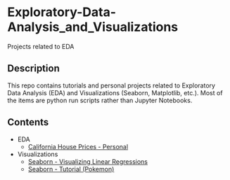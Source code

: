 # Exploratory-Data-Analysis_and_Visualizations
Projects related to EDA

## Description
This repo contains tutorials and personal projects related to Exploratory Data Analysis (EDA) and Visualizations (Seaborn, Matplotlib, etc.).  Most of the items are python run scripts rather than Jupyter Notebooks.

## Contents
  - EDA
     - [California House Prices - Personal](https://github.com/philtsmith570/Exploratory-Data-Analysis_and_Visualizations/tree/master/EDA%20-%20CA%20Housing%20Prices)
  - Visualizations
     - [Seaborn - Visualizing Linear Regressions](https://github.com/philtsmith570/Exploratory-Data-Analysis_and_Visualizations/tree/master/Seaborn%20-%20Visualizing%20Linear%20Regressions/seaborn-linear_reg.py)
     - [Seaborn - Tutorial (Pokemon)](https://github.com/philtsmith570/Exploratory-Data-Analysis_and_Visualizations/blob/master/Seaborn%20Tutorial/sns_tutorial1.py)
 
